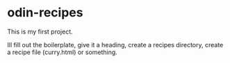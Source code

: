 # odin-recipes

This is my first project.

Ill fill out the boilerplate, give it a heading,
create a recipes directory, create a recipe file
(curry.html) or something. 
